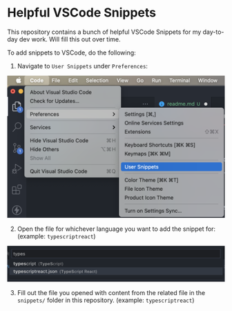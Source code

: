 # Helpful VSCode Snippets

This repository contains a bunch of helpful VSCode Snippets for my day-to-day dev work.
Will fill this out over time.

To add snippets to VSCode, do the following:

1. Navigate to `User Snippets` under `Preferences`:

![picture 2](screenshots/user_snippets_preferences.png)

2. Open the file for whichever language you want to add the snippet for: (example: `typescriptreact`)

![picture 3](screenshots/language-picker.png)

3. Fill out the file you opened with content from the related file in the `snippets/` folder in this repository. (example: `typescriptreact`)
